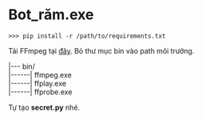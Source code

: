 # Bot_răm.exe

```
>>> pip install -r /path/to/requirements.txt
```

Tải FFmpeg tại [đây](https://ffmpeg.org/download.html). Bỏ thư mục bin vào path môi trường.

|--- bin/\
|------| ffmpeg.exe\
|------| ffplay.exe\
|------| ffprobe.exe

Tự tạo **secret.py** nhé.